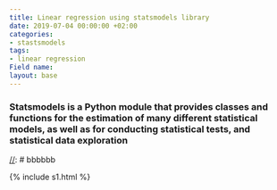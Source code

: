 ```yaml
---
title: Linear regression using statsmodels library
date: 2019-07-04 00:00:00 +02:00
categories:
- stastsmodels
tags:
- linear regression
Field name: 
layout: base
---
```


### Statsmodels is a Python module that provides classes and functions for the estimation of many different statistical models, as well as for conducting statistical tests, and statistical data exploration


[//]: # bbbbbb

{% include s1.html %}

[//]: #


